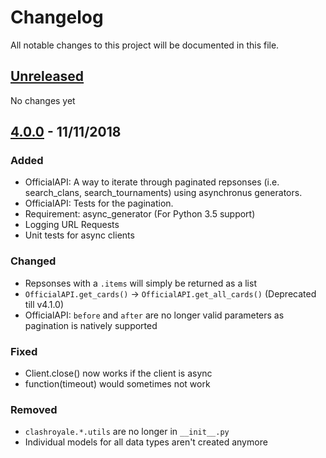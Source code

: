 # Changelog
All notable changes to this project will be documented in this file.

## [Unreleased]
No changes yet

## [4.0.0] - 11/11/2018
### Added
- OfficialAPI: A way to iterate through paginated repsonses (i.e. search_clans, search_tournaments) using asynchronus generators.
- OfficialAPI: Tests for the pagination.
- Requirement: async_generator (For Python 3.5 support)
- Logging URL Requests
- Unit tests for async clients

### Changed
- Repsonses with a `.items` will simply be returned as a list
- `OfficialAPI.get_cards()` -> `OfficialAPI.get_all_cards()` (Deprecated till v4.1.0)
- OfficialAPI: `before` and `after` are no longer valid parameters as pagination is natively supported

### Fixed
- Client.close() now works if the client is async
- function(timeout) would sometimes not work

### Removed
- `clashroyale.*.utils` are no longer in `__init__.py`
- Individual models for all data types aren't created anymore


[Unreleased]: https://github.com/cgrok/clashroyalecompare/v4.0.0...HEAD
[4.0.0]: https://github.com/cgrok/clashroyale/compare/6c9215a...HEAD
